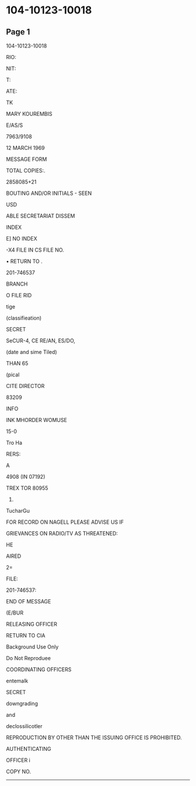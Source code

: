 # 104-10123-10018

## Page 1

104-10123-10018

RIO:

NIT:

T:

ATE:

TK

MARY KOUREMBIS

E/AS/S

7963/9108

12 MARCH 1969

MESSAGE FORM

TOTAL COPIES:.

2858085+21

BOUTING AND/OR INITIALS - SEEN

USD

ABLE SECRETARIAT DISSEM

INDEX

E] NO INDEX

-X4 FILE IN CS FILE NO.

• RETURN TO .

201-746537

BRANCH

O FILE RID

tige

(classifieation)

SECRET

SeCUR-4, CE RE/AN, ES/DO,

(date and sime Tiled)

THAN 65

(pical

CITE DIRECTOR

83209

INFO

INK MHORDER WOMUSE

15-0

Tro Ha

RERS:

A

4908 (IN 07192)

TREX TOR 80955

1.

TucharGu

FOR RECORD ON NAGELL PLEASE ADVISE US IF

GRIEVANCES ON RADIO/TV AS THREATENED:

HE

AIRED

2=

FILE:

201-746537:

END OF MESSAGE

(E/BUR

RELEASING OFFICER

RETURN TO CIA

Background Use Only

Do Not Reproduee

COORDINATING OFFICERS

entemalk

SECRET

downgrading

and

declossilicotler

REPRODUCTION BY OTHER THAN THE ISSUING OFFICE IS PROHIBITED.

AUTHENTICATING

OFFICER i

COPY NO.

---

